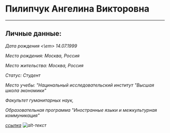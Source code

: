 # Пилипчук Ангелина Викторовна
***
## Личные данные:
<em> Дата рождения <\em>
14.07.1999

Место рождения: Москва, Россия

Место жительства: Москва, Россия

Статус: Студент 

Место учебы: "Нацинальный исследовательский институт "Высшая школа экономики" 

Факультет гуманитарных наук, 

Образовательная программа "Иностранные языки и межкультурная коммуникация"


[ссылка](https://m.vk.com/id_linapilipchuk)
![alt-текст](https://pp.userapi.com/c604830/v604830526/475d3/wTpbX3G6HDE.jpg "Необязательный титул")
